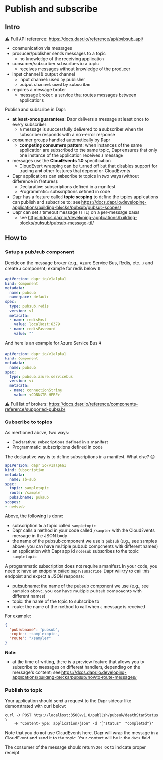 # Publish and subscribe

## Intro

⚠️ Full API reference: https://docs.dapr.io/reference/api/pubsub_api/

- communication via messages
- producer/publisher sends messages to a topic
    - no knowledge of the receiving application
- consumer/subscriber subscribes to a topic
    - receives messages without knowledge of the producer
- input channel & output channel
    - input channel: used by publisher
    - output channel: used by subscriber
- requires a message broker
    - message broker: a service that routes messages between applications

Publish and subscribe in Dapr:
- **at least-once guarantees**: Dapr delivers a message at least once to every subscriber
  - a message is successfully delivered to a subscriber when the subscriber responds with a non-error response
- consumer groups handled automatically by Dapr
  - **competing consumers pattern**: when instances of the same application are subscribed to the same topic, Dapr ensures that only one instance of the application receives a message
- messages use the **CloudEvents 1.0** specification
  - CloudEvent wrapping can be turned off but that disables support for tracing and other features that depend on CloudEvents
- Dapr applications can subscribe to topics in two ways (without difference in features):
  - Declarative: subscriptions defined in a manifest
  - Programmatic: subscriptions defined in code
- Dapr has a feature called **topic scoping** to define the topics applications can publish and subscribe to; see https://docs.dapr.io/developing-applications/building-blocks/pubsub/pubsub-scopes/
- Dapr can set a timeout message (TTL) on a per-message basis
  - see https://docs.dapr.io/developing-applications/building-blocks/pubsub/pubsub-message-ttl/

## How to

### Setup a pub/sub component

Decide on the message broker (e.g., Azure Service Bus, Redis, etc...) and create a component; example for redis below ⬇️

```yaml
apiVersion: dapr.io/v1alpha1
kind: Component
metadata:
  name: pubsub
  namespace: default
spec:
  type: pubsub.redis
  version: v1
  metadata:
  - name: redisHost
    value: localhost:6379
  - name: redisPassword
    value: ""
```

And here is an example for Azure Service Bus ⬇️

```yaml
apiVersion: dapr.io/v1alpha1
kind: Component
metadata:
  name: pubsub
spec:
  type: pubsub.azure.servicebus
  version: v1
  metadata:
  - name: connectionString
    value: <CONNSTR HERE>
```

⚠️ Full list of brokers: https://docs.dapr.io/reference/components-reference/supported-pubsub/

### Subscribe to topics

As mentioned above, two ways:
- Declarative: subscriptions defined in a manifest
- Programmatic: subscriptions defined in code

The declarative way is to define subscriptions in a manifest. What else? 😉

```yaml
apiVersion: dapr.io/v1alpha1
kind: Subscription
metadata:
  name: sb-sub
spec:
  topic: sampletopic
  route: /sampler
  pubsubname: pubsub
scopes:
- nodesub
```

Above, the following is done:
- subscription to a topic called `sampletopic`
- Dapr calls a method in your code called `/sampler` with the CloudEvents message in the JSON body
- the name of the pubsub component we use is `pubsub` (e.g., see samples above; you can have multiple pubsub components with different names)
- an application with Dapr app id `nodesub` subscribes to the topic `sampletopic`

A programmatic subscription does not require a manifest. In your code, you need to have an endpoint called `dapr/subscribe`. Dapr will try to call this endpoint and expect a JSON response:

- pubsubname: the name of the pubsub component we use (e.g., see samples above; you can have multiple pubsub components with different names)
- topic: the name of the topic to subscribe to
- route: the name of the method to call when a message is received

For example:

```json
{
  "pubsubname": "pubsub",
  "topic": "sampletopic",
  "route": "/sampler"
}
```

**Note:**
- at the time of writing, there is a preview feature that allows you to subscribe to messages on different handlers, depending on the message's content; see https://docs.dapr.io/developing-applications/building-blocks/pubsub/howto-route-messages/

### Publish to topic

Your application should send a request to the Dapr sidecar like demonstrated with curl below:

```
curl -X POST http://localhost:3500/v1.0/publish/pubsub/deathStarStatus \
    -H "Content-Type: application/json" -d '{"status": "completed"}'
```

Note that you do not use CloudEvents here. Dapr will wrap the message in a CloudEvent and send it to the topic. Your content will be in the `data` field.

The consumer of the message should return `200 OK` to indicate proper receipt.

